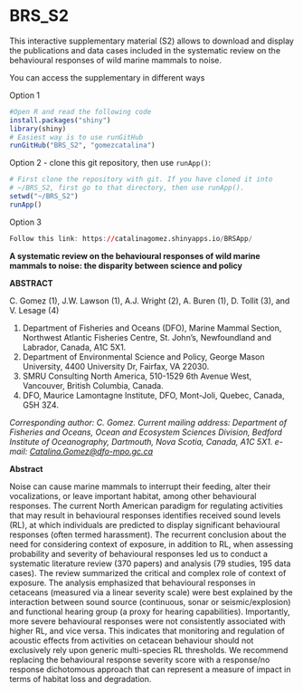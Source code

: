 # BRS_S2
This interactive supplementary material (S2) allows to download and display the publications and data cases included in the systematic review on the behavioural responses of wild marine mammals to noise. 

You can access the supplementary in different ways

Option 1
```R
#Open R and read the following code
install.packages("shiny")
library(shiny)
# Easiest way is to use runGitHub
runGitHub("BRS_S2", "gomezcatalina")
```
Option 2 - clone this git repository, then use `runApp()`:
```R
# First clone the repository with git. If you have cloned it into
# ~/BRS_S2, first go to that directory, then use runApp().
setwd("~/BRS_S2")
runApp()
```
Option 3
```R
Follow this link: https://catalinagomez.shinyapps.io/BRSApp/
```



**A systematic review on the behavioural responses of wild marine mammals to noise: the disparity between science and policy**

**ABSTRACT**

C. Gomez (1), J.W. Lawson (1), A.J. Wright (2), A. Buren (1), D. Tollit (3), and V. Lesage (4)

1) Department of Fisheries and Oceans (DFO), Marine Mammal Section, Northwest Atlantic Fisheries Centre, St. John’s, Newfoundland and Labrador, Canada, A1C 5X1. 
2) Department of Environmental Science and Policy, George Mason University, 4400 University Dr, Fairfax, VA 22030. 
3) SMRU Consulting North America, 510-1529 6th Avenue West, Vancouver, British Columbia, Canada.
4) DFO, Maurice Lamontagne Institute, DFO, Mont-Joli, Quebec, Canada, G5H 3Z4.

*Corresponding author: C. Gomez. Current mailing address: Department of Fisheries and Oceans, Ocean and Ecosystem Sciences Division, Bedford Institute of Oceanography, Dartmouth, Nova Scotia, Canada, A1C 5X1. e-mail: Catalina.Gomez@dfo-mpo.gc.ca*

**Abstract**

Noise can cause marine mammals to interrupt their feeding, alter their vocalizations, or leave important habitat, among other behavioural responses. The current North American paradigm for regulating activities that may result in behavioural responses identifies received sound levels (RL), at which individuals are predicted to display significant behavioural responses (often termed harassment). The recurrent conclusion about the need for considering context of exposure, in addition to RL, when assessing probability and severity of behavioural responses led us to conduct a systematic literature review (370 papers) and analysis (79 studies, 195 data cases). The review summarized the critical and complex role of context of exposure. The analysis emphasized that behavioural responses in cetaceans (measured via a linear severity scale) were best explained by the interaction between sound source (continuous, sonar or seismic/explosion) and functional hearing group (a proxy for hearing capabilities). Importantly, more severe behavioural responses were not consistently associated with higher RL, and vice versa. This indicates that monitoring and regulation of acoustic effects from activities on cetacean behaviour should not exclusively rely upon generic multi-species RL thresholds. We recommend replacing the behavioural response severity score with a response/no response dichotomous approach that can represent a measure of impact in terms of habitat loss and degradation.
